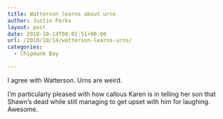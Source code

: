 ```yaml
---
title: Watterson learns about urns
author: Justin Parks
layout: post
date: 2010-10-14T08:01:51+00:00
url: /2010/10/14/watterson-learns-urns/
categories:
  - Chipmunk Bay

---
```

I agree with Watterson. Urns are weird.

I&#8217;m particularly pleased with how callous Karen is in telling her son that Shawn&#8217;s dead while still managing to get upset with him for laughing. Awesome.